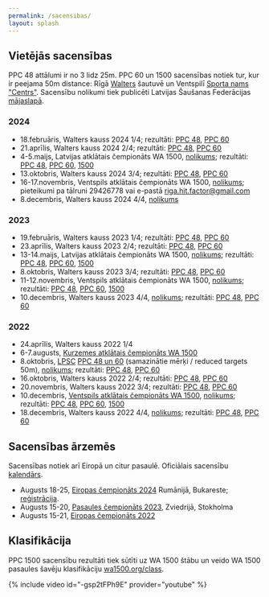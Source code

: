 ```yaml
---
permalink: /sacensibas/
layout: splash
---
```

## Vietējās sacensības

PPC 48 attālumi ir no 3 lidz 25m. PPC 60 un 1500 sacensības notiek tur, kur ir peejama 50m distance: Rīgā [Walters](http://shooting.lv) šautuvē un Ventspilī [Sporta nams "Centrs"](https://www.ocventspils.lv/kompleksi/sporta-nams-centrs).
Sacensību nolikumi tiek publicēti Latvijas Šaušanas Federācijas [mājaslapā](http://www.saufed.lv/index.php?lng=lLat&current=m13p71i778).

### 2024

- 18.februāris, Walters kauss 2024 1/4; rezultāti: [PPC 48](/assets/rezultati/walters-kauss-2024-1-ppc48.pdf), [PPC 60](/assets/rezultati/walters-kauss-2024-1-ppc60.pdf)
- 21.aprīlis, Walters kauss 2024 2/4; rezultāti: [PPC 48](/assets/rezultati/walters-kauss-2024-2-ppc48.pdf), [PPC 60](/assets/rezultati/walters-kauss-2024-2-ppc60.pdf)
- 4-5.maijs, Latvijas atklātais čempionāts WA 1500, [nolikums](/assets/nolikumi/latvijas-atklatais-cempionats-2024.pdf); rezultāti: [PPC 48](/assets/rezultati/latvijas-atklatais-cempionats-2024-ppc48.pdf), [PPC 60](/assets/rezultati/latvijas-atklatais-cempionats-2024-ppc60.pdf), [1500](/assets/rezultati/latvijas-atklatais-cempionats-2024-1500.pdf)
- 13.oktobris, Walters kauss 2024 3/4; rezultāti: [PPC 48](/assets/rezultati/walters-kauss-2024-3-ppc48.pdf), [PPC 60](/assets/rezultati/walters-kauss-2024-3-ppc60.pdf)
- 16-17.novembris, Ventspils atklātais čempionāts WA 1500, [nolikums](/assets/nolikumi/ventspils-atklatais-cempionats-2024.pdf); pieteikumi pa tālruni 29426778 vai e-pastā [riga.hit.factor@gmail.com](mailto:riga.hit.factor@gmail.com)
- 8.decembris, Walters kauss 2024 4/4, [nolikums](/assets/nolikumi/walters-kauss-2024.pdf) <!--; pieteikumi pa tālruni 22158877-->

### 2023

- 19.februāris, Walters kauss 2023 1/4; rezultāti: [PPC 48](/assets/rezultati/walters-kauss-2023-1-ppc48.pdf), [PPC 60](/assets/rezultati/walters-kauss-2023-1-ppc60.pdf)
- 23.aprīlis, Walters kauss 2023 2/4; rezultāti: [PPC 48](/assets/rezultati/walters-kauss-2023-2-ppc48.pdf), [PPC 60](/assets/rezultati/walters-kauss-2023-2-ppc60.pdf)
- 13-14.maijs, Latvijas atklātais čempionāts WA 1500, [nolikums](/assets/nolikumi/latvijas-atklatais-cempionats-2023.pdf); rezultāti: [PPC 48](/assets/rezultati/latvijas-atklatais-cempionats-2023-ppc48.pdf), [PPC 60](/assets/rezultati/latvijas-atklatais-cempionats-2023-ppc60.pdf), [1500](/assets/rezultati/latvijas-atklatais-cempionats-2023-1500.pdf)
- 8.oktobris, Walters kauss 2023 3/4; rezultāti: [PPC 48](/assets/rezultati/walters-kauss-2023-3-ppc48.jpg), [PPC 60](/assets/rezultati/walters-kauss-2023-3-ppc60.jpg)
- 11-12.novembris, Ventspils atklātais čempionāts WA 1500, [nolikums](/assets/nolikumi/ventspils-atklatais-cempionats-2023.pdf); rezultāti: [PPC 48](/assets/rezultati/ventspils-atklatais-cempionats-2023-ppc48.pdf), [PPC 60](/assets/rezultati/ventspils-atklatais-cempionats-2023-ppc60.pdf), [1500](/assets/rezultati/ventspils-atklatais-cempionats-2023-1500.pdf)
- 10.decembris, Walters kauss 2023 4/4, [nolikums](/assets/nolikumi/walters-kauss-2023.pdf); rezultāti: [PPC 48](/assets/rezultati/walters-kauss-2023-4-ppc48.pdf), [PPC 60](/assets/rezultati/walters-kauss-2023-4-ppc60.pdf)  <!--pieteikumi pa tālruni 22158877-->

### 2022

- 24.aprīlis, Walters kauss 2022 1/4
- 6-7.augusts, [Kurzemes atklātais čempionāts WA 1500](https://www.facebook.com/events/1206843720062886/)
- 8.oktobris, [LPSC](https://lpsc.lv/lv/Sacensiibas) [PPC 48 un 60](https://www.facebook.com/events/630504918610483) (samazinātie mērķi / reduced targets 50m), [nolikums](/assets/nolikumi/lpsc-oktobris-2022.pdf); rezultāti: [PPC 48](/assets/rezultati/lpsc-oktobris-2022-ppc48.pdf), [PPC 60](/assets/rezultati/lpsc-oktobris-2022-ppc60.pdf)
- 16.oktobris, Walters kauss 2022 2/4; rezultāti: [PPC 48](/assets/rezultati/walters-kauss-2022-2-ppc48.jpg), [PPC 60](/assets/rezultati/walters-kauss-2022-2-ppc60.jpg)
- 20.novembris, Walters kauss 2022 3/4; rezultāti: [PPC 48](/assets/rezultati/walters-kauss-2022-3-ppc48.jpg), [PPC 60](/assets/rezultati/walters-kauss-2022-3-ppc60.jpg)
- 10.decembris, [Ventspils atklātais čempionāts WA 1500](https://www.facebook.com/events/836657437453752/), [nolikums](/assets/nolikumi/ventspils-atklatais-cempionats-2022.pdf); rezultāti: [PPC 48](/assets/rezultati/ventspils-atklatais-cempionats-2022-ppc48.pdf), [PPC 60](/assets/rezultati/ventspils-atklatais-cempionats-2022-ppc60.pdf), [1500](/assets/rezultati/ventspils-atklatais-cempionats-2022-1500.pdf)
- 18.decembris, Walters kauss 2022 4/4, [nolikums](/assets/nolikumi/walters-kauss-2022.pdf); rezultāti: [PPC 48](/assets/rezultati/walters-kauss-2022-4-ppc48.jpg), [PPC 60](/assets/rezultati/walters-kauss-2022-4-ppc60.jpg) <!--pieteikumi pa tālruni 22158877-->
 <!-- Janvāris 2023., [LPSC](https://lpsc.lv/lv/Sacensiibas) PPC 48 un 60 (samazinātie mērķi / reduced targets 50m); pieteikumi pa tālruni 29426778 vai e-pastā [riga.hit.factor@gmail.com]-->

## Sacensības ārzemēs

Sacensības notiek arī Eiropā un citur pasaulē. Oficiālais sacensību [kalendārs](https://wa1500.org/competitions.php).

- Augusts 18-25, [Eiropas čempionāts 2024](https://docs.google.com/presentation/d/1XwSit1_EBYwW9TPhdYyvtdXUnsPfrW6I) Rumānijā, Bukareste; [reģistrācija](https://ppcromania.ro/#/Events/European%20Championship).
- Augusts 15-20, [Pasaules čempionāts 2023](https://www.svenskappccupen.se/?page_id=179), Zviedrijā, Stokholma
- Augusts 15-21, [Eiropas čempionāts 2022](http://www.ppc1500.cz/result2022.htm)

## Klasifikācija

PPC 1500 sacensību rezultāti tiek sūtīti uz WA 1500 štābu un veido WA 1500 pasaules šavēju klasifikāciju [wa1500.org/class](https://wa1500.org/class.php).


{% include video id="-gsp2tFPh9E" provider="youtube" %}
